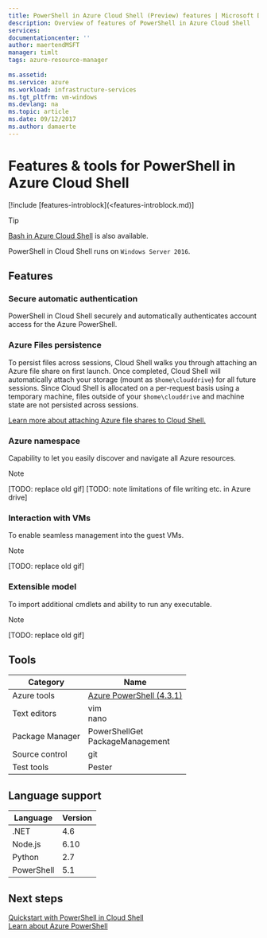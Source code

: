 ```yaml
---
title: PowerShell in Azure Cloud Shell (Preview) features | Microsoft Docs
description: Overview of features of PowerShell in Azure Cloud Shell
services: 
documentationcenter: ''
author: maertendMSFT
manager: timlt
tags: azure-resource-manager
 
ms.assetid: 
ms.service: azure
ms.workload: infrastructure-services
ms.tgt_pltfrm: vm-windows
ms.devlang: na
ms.topic: article
ms.date: 09/12/2017
ms.author: damaerte
---
```


# Features & tools for PowerShell in Azure Cloud Shell

[!include [features-introblock](<features-introblock.md)]

> [!TIP]
> [Bash in Azure Cloud Shell](features.md) is also available.

PowerShell in Cloud Shell runs on `Windows Server 2016`.

## Features

### Secure automatic authentication

PowerShell in Cloud Shell securely and automatically authenticates account access for the Azure PowerShell.

### Azure Files persistence

To persist files across sessions, Cloud Shell walks you through attaching an Azure file share on first launch.
Once completed, Cloud Shell will automatically attach your storage (mount as `$home\clouddrive`) for all future sessions.
Since Cloud Shell is allocated on a per-request basis using a temporary machine, files outside of your `$home\clouddrive` and machine state are not persisted across sessions.

[Learn more about attaching Azure file shares to Cloud Shell.](persisting-shell-storage.md)

### Azure namespace

Capability to let you easily discover and navigate all Azure resources.

> [!NOTE]
> [TODO: replace old gif]
> [TODO: note limitations of file writing etc. in Azure drive]

### Interaction with VMs

To enable seamless management into the guest VMs.

> [!NOTE]
> [TODO: replace old gif]

### Extensible model

To import additional cmdlets and ability to run any executable.

> [!NOTE]
> [TODO: replace old gif]

## Tools

|**Category**    |**Name**                                 |
|----------------|-----------------------------------------|
|Azure tools     |[Azure PowerShell (4.3.1)](https://docs.microsoft.com/powershell/azure/overview?view=azurermps-4.3.1) |
|Text editors    |vim<br> nano                   |
|Package Manager |PowerShellGet<br> PackageManagement      |
|Source control  |git                                      |
|Test tools      |Pester                                   |

## Language support

|**Language**|**Version**|
|------------|-----------|
|.NET        |4.6        |
|Node.js     |6.10       |
|Python      |2.7        |
|PowerShell  |5.1        |

## Next steps

[Quickstart with PowerShell in Cloud Shell](quickstart-powershell.md) <br>
[Learn about Azure PowerShell](https://docs.microsoft.com/powershell/azure/)
